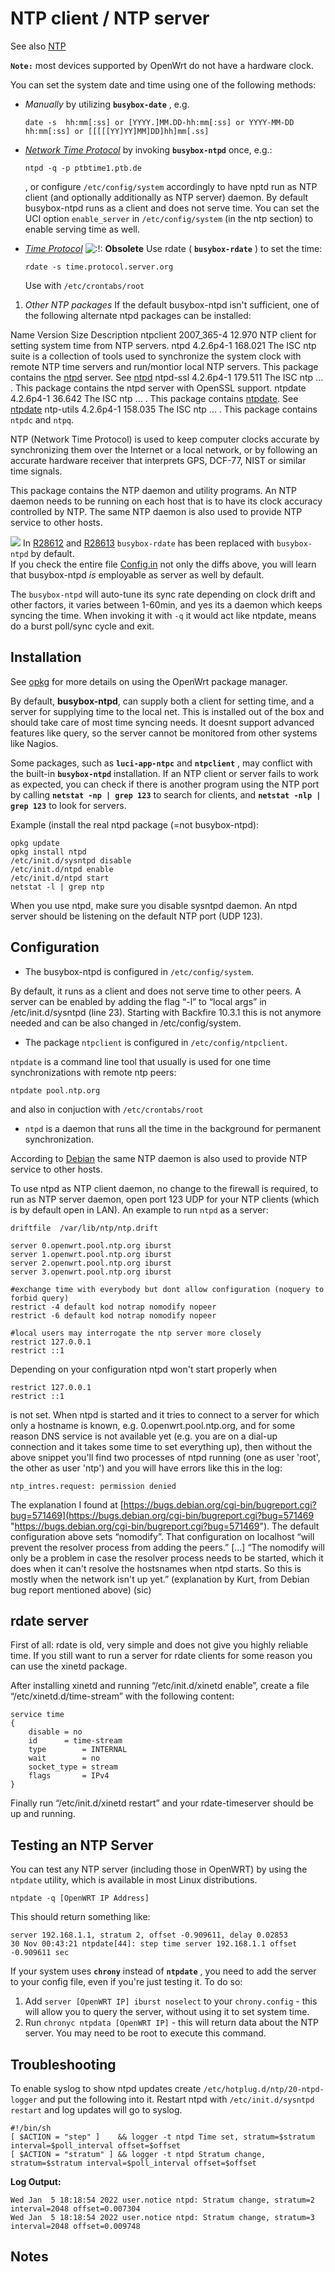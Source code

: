 # NTP client / NTP server

See also [NTP](/docs/guide-user/advanced/ntp_configuration "docs:guide-user:advanced:ntp_configuration")

**`Note:`** most devices supported by OpenWrt do not have a hardware clock.

You can set the system date and time using one of the following methods:

- *Manually* by utilizing **`busybox-date`** , e.g.
  
  ```
  date -s  hh:mm[:ss] or [YYYY.]MM.DD-hh:mm[:ss] or YYYY-MM-DD hh:mm[:ss] or [[[[[YY]YY]MM]DD]hh]mm[.ss]
  ```

<!--THE END-->

- [*Network Time Protocol*](https://en.wikipedia.org/wiki/Network%20Time%20Protocol "https://en.wikipedia.org/wiki/Network Time Protocol") by invoking **`busybox-ntpd`** once, e.g.:
  
  ```
  ntpd -q -p ptbtime1.ptb.de
  ```
  
  , or configure `/etc/config/system` accordingly to have nptd run as NTP client (and optionally additionally as NTP server) daemon. By default busybox-ntpd runs as a client and does not serve time. You can set the UCI option `enable_server` in `/etc/config/system` (in the ntp section) to enable serving time as well.

<!--THE END-->

- [*Time Protocol*](https://en.wikipedia.org/wiki/Time%20Protocol "https://en.wikipedia.org/wiki/Time Protocol") ![:!:](/lib/images/smileys/exclaim.svg) **Obsolete** Use rdate ( **`busybox-rdate`** ) to set the time:
  
  ```
  rdate -s time.protocol.server.org
  ```
  
  Use with `/etc/crontabs/root`

<!--THE END-->

1. *Other NTP packages* If the default busybox-ntpd isn't sufficient, one of the following alternate ntpd packages can be installed:

Name Version Size Description ntpclient 2007\_365-4 12.970 NTP client for setting system time from NTP servers. ntpd 4.2.6p4-1 168.021 The ISC ntp suite is a collection of tools used to synchronize the system clock with remote NTP time servers and run/montior local NTP servers. This package contains the [ntpd](https://en.wikipedia.org/wiki/ntpd "https://en.wikipedia.org/wiki/ntpd") server. See [ntpd](http://man.cx/ntpd "http://man.cx/ntpd") ntpd-ssl 4.2.6p4-1 179.511 The ISC ntp ... . This package contains the ntpd server with OpenSSL support. ntpdate 4.2.6p4-1 36.642 The ISC ntp ... . This package contains [ntpdate](https://en.wikipedia.org/wiki/ntpdate "https://en.wikipedia.org/wiki/ntpdate"). See [ntpdate](http://man.cx/ntpdate "http://man.cx/ntpdate") ntp-utils 4.2.6p4-1 158.035 The ISC ntp ... . This package contains `ntpdc` and `ntpq`.

NTP (Network Time Protocol) is used to keep computer clocks accurate by synchronizing them over the Internet or a local network, or by following an accurate hardware receiver that interprets GPS, DCF-77, NIST or similar time signals.

This package contains the NTP daemon and utility programs. An NTP daemon needs to be running on each host that is to have its clock accuracy controlled by NTP. The same NTP daemon is also used to provide NTP service to other hosts.

![](/_media/meta/icons/tango/48px-outdated.svg.png) In [R28612](https://dev.openwrt.org/changeset/28612 "https://dev.openwrt.org/changeset/28612") and [R28613](https://dev.openwrt.org/changeset/28613 "https://dev.openwrt.org/changeset/28613") `busybox-rdate` has been replaced with `busybox-ntpd` by default.  
If you check the entire file [Config.in](https://dev.openwrt.org/browser/trunk/package/busybox/config/networking/Config.in?rev=28613 "https://dev.openwrt.org/browser/trunk/package/busybox/config/networking/Config.in?rev=28613") not only the diffs above, you will learn that busybox-ntpd *is* employable as server as well by default.

The `busybox-ntpd` will auto-tune its sync rate depending on clock drift and other factors, it varies between 1-60min, and yes its a daemon which keeps syncing the time. When invoking it with `-q` it would act like ntpdate, means do a burst poll/sync cycle and exit.

## Installation

See [opkg](/docs/guide-user/additional-software/opkg "docs:guide-user:additional-software:opkg") for more details on using the OpenWrt package manager.

By default, **busybox-ntpd**, can supply both a client for setting time, and a server for supplying time to the local net. This is installed out of the box and should take care of most time syncing needs. It doesnt support advanced features like query, so the server cannot be monitored from other systems like Nagios.

Some packages, such as **`luci-app-ntpc`** and **`ntpclient`** , may conflict with the built-in **`busybox-ntpd`** installation. If an NTP client or server fails to work as expected, you can check if there is another program using the NTP port by calling **`netstat -np | grep 123`** to search for clients, and **`netstat -nlp | grep 123`** to look for servers.

Example (install the real ntpd package (=not busybox-ntpd):

```
opkg update
opkg install ntpd
/etc/init.d/sysntpd disable
/etc/init.d/ntpd enable
/etc/init.d/ntpd start
netstat -l | grep ntp
```

When you use ntpd, make sure you disable sysntpd daemon. An ntpd server should be listening on the default NTP port (UDP 123).

## Configuration

- The busybox-ntpd is configured in `/etc/config/system`.

By default, it runs as a client and does not serve time to other peers. A server can be enabled by adding the flag “-l” to “local args” in /etc/init.d/sysntpd (line 23). Starting with Backfire 10.3.1 this is not anymore needed and can be also changed in /etc/config/system.

- The package `ntpclient` is configured in `/etc/config/ntpclient`.

`ntpdate` is a command line tool that usually is used for one time synchronizations with remote ntp peers:

```
ntpdate pool.ntp.org
```

and also in conjuction with `/etc/crontabs/root`

- `ntpd` is a daemon that runs all the time in the background for permanent synchronization.

According to [Debian](http://packages.debian.org/squeeze/ntp "http://packages.debian.org/squeeze/ntp") the same NTP daemon is also used to provide NTP service to other hosts.

To use ntpd as NTP client daemon, no change to the firewall is required, to run as NTP server daemon, open port 123 UDP for your NTP clients (which is by default open in LAN). An example to run `ntpd` as a server:

```
driftfile  /var/lib/ntp/ntp.drift

server 0.openwrt.pool.ntp.org iburst
server 1.openwrt.pool.ntp.org iburst
server 2.openwrt.pool.ntp.org iburst
server 3.openwrt.pool.ntp.org iburst

#exchange time with everybody but dont allow configuration (noquery to forbid query)
restrict -4 default kod notrap nomodify nopeer
restrict -6 default kod notrap nomodify nopeer

#local users may interrogate the ntp server more closely
restrict 127.0.0.1
restrict ::1
```

Depending on your configuration ntpd won't start properly when

```
restrict 127.0.0.1
restrict ::1
```

is not set. When ntpd is started and it tries to connect to a server for which only a hostname is known, e.g. 0.openwrt.pool.ntp.org, and for some reason DNS service is not available yet (e.g. you are on a dial-up connection and it takes some time to set everything up), then without the above snippet you'll find two processes of ntpd running (one as user 'root', the other as user 'ntp') and you will have errors like this in the log:

```
ntp_intres.request: permission denied
```

The explanation I found at [https://bugs.debian.org/cgi-bin/bugreport.cgi?bug=571469](https://bugs.debian.org/cgi-bin/bugreport.cgi?bug=571469 "https://bugs.debian.org/cgi-bin/bugreport.cgi?bug=571469"). The default configuration above sets “nomodify”. That configuration on localhost “will prevent the resolver process from adding the peers.” \[...] “The nomodify will only be a problem in case the resolver process needs to be started, which it does when it can't resolve the hostsnames when ntpd starts. So this is mostly when the network isn't up yet.” (explanation by Kurt, from Debian bug report mentioned above) (sic)

## rdate server

First of all: rdate is old, very simple and does not give you highly reliable time. If you still want to run a server for rdate clients for some reason you can use the xinetd package.

After installing xinetd and running “/etc/init.d/xinetd enable”, create a file “/etc/xinetd.d/time-stream” with the following content:

```
service time
{
	disable = no
	id		= time-stream
	type		= INTERNAL
	wait		= no
	socket_type	= stream
	flags		= IPv4
}
```

Finally run “/etc/init.d/xinetd restart” and your rdate-timeserver should be up and running.

## Testing an NTP Server

You can test any NTP server (including those in OpenWRT) by using the `ntpdate` utility, which is available in most Linux distributions.

```
ntpdate -q [OpenWRT IP Address]
```

This should return something like:

```
server 192.168.1.1, stratum 2, offset -0.909611, delay 0.02853
30 Nov 00:43:21 ntpdate[44]: step time server 192.168.1.1 offset -0.909611 sec
```

If your system uses **`chrony`** instead of **`ntpdate`** , you need to add the server to your config file, even if you're just testing it. To do so:

1. Add `server [OpenWRT IP] iburst noselect` to your `chrony.config` - this will allow you to query the server, without using it to set system time.
2. Run `chronyc ntpdata [OpenWRT IP]` - this will return data about the NTP server. You may need to be root to execute this command.

## Troubleshooting

To enable syslog to show ntpd updates create `/etc/hotplug.d/ntp/20-ntpd-logger` and put the following into it. Restart ntpd with `/etc/init.d/sysntpd restart` and log updates will go to syslog.

```
#!/bin/sh
[ $ACTION = "step" ]    && logger -t ntpd Time set, stratum=$stratum interval=$poll_interval offset=$offset
[ $ACTION = "stratum" ] && logger -t ntpd Stratum change, stratum=$stratum interval=$poll_interval offset=$offset
```

**Log Output:**

```
Wed Jan  5 18:18:54 2022 user.notice ntpd: Stratum change, stratum=2 interval=2048 offset=0.007304
Wed Jan  5 18:18:54 2022 user.notice ntpd: Stratum change, stratum=3 interval=2048 offset=0.009748
```

## Notes
